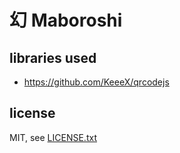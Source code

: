 
# 幻  Maboroshi


## libraries used

* https://github.com/KeeeX/qrcodejs


## license

MIT, see [LICENSE.txt](LICENSE.txt)

